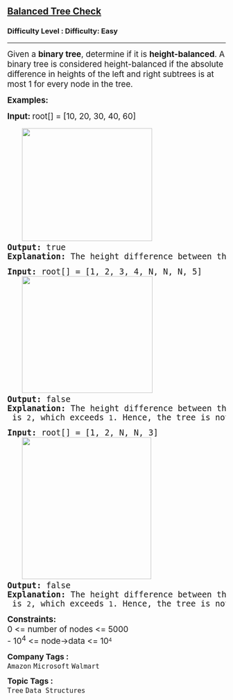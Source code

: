 <h2><a href="https://www.geeksforgeeks.org/problems/check-for-balanced-tree/1?page=1&category=Tree&status=unsolved&sortBy=submissions">Balanced Tree Check</a></h2><h3>Difficulty Level : Difficulty: Easy</h3><hr><div class="problems_problem_content__Xm_eO"><p><span style="font-size: 14pt;">Given a <strong>binary tree</strong>, determine if it is <strong>height-balanced</strong>. A binary tree is considered height-balanced if the absolute difference in heights of the left and right subtrees is at most 1 for every node in the tree.</span></p>
<p><span style="font-size: 14pt;"><strong>Examples:</strong></span></p>
<pre><strong style="font-size: 14pt; font-family: -apple-system, BlinkMacSystemFont, 'Segoe UI', Roboto, Oxygen, Ubuntu, Cantarell, 'Open Sans', 'Helvetica Neue', sans-serif;">Input: </strong><span style="font-size: 14pt; font-family: -apple-system, BlinkMacSystemFont, 'Segoe UI', Roboto, Oxygen, Ubuntu, Cantarell, 'Open Sans', 'Helvetica Neue', sans-serif;">root[] = [10, 20, 30, 40, 60]</span><br><br><span style="font-size: 14pt;">&nbsp;&nbsp; <img src="https://media.geeksforgeeks.org/img-practice/prod/addEditProblem/700166/Web/Other/blobid1_1739353289.png" alt="" width="300" height="260">
<strong>Output:</strong> true
<strong>Explanation:</strong> The height difference between the left and right subtrees at all nodes is at most <code>1</code>. Hence, the tree is balanced.</span></pre>
<pre><span style="font-size: 14pt;"><strong>Input: </strong>root[] = [1, 2, 3, 4, N, N, N, 5]
   <img src="https://media.geeksforgeeks.org/img-practice/prod/addEditProblem/700166/Web/Other/blobid2_1739353291.png" alt="" width="301" height="269">
<strong>Output:</strong> false
<strong>Explanation:</strong> The height difference between the left and right subtrees at node <code>2</code> is <code>2</code>, which exceeds <code>1</code>. Hence, the tree is not balanced.</span></pre>
<pre><span style="font-size: 14pt;"><strong>Input: </strong>root[] = [1, 2, N, N, 3]
&nbsp;&nbsp; <img src="https://media.geeksforgeeks.org/img-practice/prod/addEditProblem/700166/Web/Other/blobid0_1739353287.png" alt="" width="298" height="327">
<strong>Output: </strong>false
<strong>Explanation:</strong> The height difference between the left and right subtrees at node <code>1</code> is <code>2</code>, which exceeds <code>1</code>. Hence, the tree is not balanced.</span></pre>
<p><span style="font-size: 14pt;"><strong>Constraints:</strong><br>0 &lt;= number of nodes &lt;= 5000<br>-<span style="font-size: 18.6667px;">&nbsp;10</span><sup>4</sup> &lt;= node-&gt;data &lt;=&nbsp;</span><span style="font-size: 18.6667px;">10</span><sup>4</sup></p></div><p><span style=font-size:18px><strong>Company Tags : </strong><br><code>Amazon</code>&nbsp;<code>Microsoft</code>&nbsp;<code>Walmart</code>&nbsp;<br><p><span style=font-size:18px><strong>Topic Tags : </strong><br><code>Tree</code>&nbsp;<code>Data Structures</code>&nbsp;